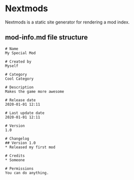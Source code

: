 # Nextmods

Nextmods is a static site generator for rendering a mod index.

## mod-info.md file structure
```
# Name
My Special Mod

# Created by
Myself

# Category
Cool Category

# Description
Makes the game more awesome

# Release date
2020-01-01 12:11

# Last update date
2020-01-01 12:11

# Version
1.0

# Changelog
## Version 1.0
* Released my first mod

# Credits
* Someone

# Permissions
You can do anything.

```
